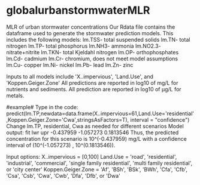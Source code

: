 # globalurbanstormwaterMLR
MLR of urban stormwater concentrations
Our Rdata file contains the dataframe used to generate the stormwater prediction models. This includes the following models: 
lm.TSS- total suspended solids
lm.TN- total nitrogen
lm.TP- total phosphorus
lm.NH3- ammonia
lm.NO2.3- nitrate+nitrite
lm.TKN- total Kjeldahl nitrogen
lm.OP- orthophosphates
lm.Cd- cadmium
lm.Cr- chromium, does not meet model assumptions
lm.Cu- copper
lm.Ni- nickel
lm.Pb- lead
lm.Zn- zinc
   
   
   
Inputs to all models include 'X..impervious', 'Land.Use', and 'Koppen.Geiger.Zone'
All predictions are reported in log10 of mg/L for nutrients and sediments.
All prediction are reported in log10 of μg/L for metals.   

#example#
Type in the code:
predict(lm.TP,newdata=data.frame(X..impervious=61,Land.Use='residential',Koppen.Geiger.Zone='Cwa',stringsAsFactors=T), interval = "confidence")
Change lm.TP, residential, Cwa as needed for different scenarios
Model output:
        fit       lwr       upr
  -0.437959 -1.057273 0.1813546
Thus, the predicted concentration for this scenario is 10^(-0.437959) mg/L with a confidence interval of (10^(-1.057273) , 10^(0.1813546)).


Input options:
X..impervious = [0,100]
Land.Use = 'road', 'residential', 'industrial', 'commercial', 'single family residential', 'multi family residential', or 'city center' 
Koppen.Geiger.Zone = 'Af', 'BSh', 'BSk', 'BWh', 'Cfa', 'Cfb', 'Csa', 'Csb', 'Cwa', 'Cwb', 'Dfa', 'Dfb', or 'Dwa'

